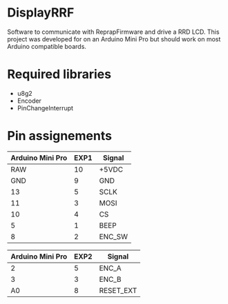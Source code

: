 # DisplayRRF
Software to communicate with ReprapFirmware and drive a RRD LCD. This project was developed for on an Arduino Mini Pro but should work on most Arduino compatible boards.
# Required libraries
* u8g2
* Encoder
* PinChangeInterrupt
# Pin assignements
Arduino Mini Pro|EXP1|Signal
---------|-----|-----|
RAW|10|+5VDC
GND|9|GND
13|5|SCLK
11|3|MOSI
10|4|CS
5|1|BEEP
8|2|ENC_SW
		
Arduino Mini Pro|EXP2|Signal
---------|-----|-----|
2|5|ENC_A
3|3|ENC_B
A0|8|RESET_EXT
